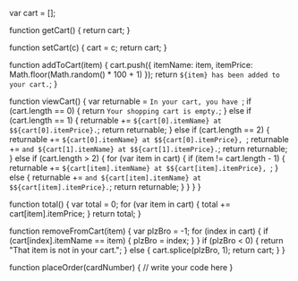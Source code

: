 var cart = [];

function getCart() {
  return cart;
}

function setCart(c) {
  cart = c;
  return cart;
}

function addToCart(item) {
  cart.push({
    itemName: item,
    itemPrice: Math.floor(Math.random() * 100 + 1)
  });
  return `${item} has been added to your cart.`;
}

function viewCart() {
  var returnable = `In your cart, you have `;
  if (cart.length == 0) {
    return `Your shopping cart is empty.`;
  } else if (cart.length == 1) {
    returnable += `${cart[0].itemName} at $${cart[0].itemPrice}.`;
    return returnable;
  } else if (cart.length == 2) {
    returnable += `${cart[0].itemName} at $${cart[0].itemPrice}, `;
    returnable += `and ${cart[1].itemName} at $${cart[1].itemPrice}.`;
    return returnable;
  } else if (cart.length > 2) {
    for (var item in cart) {
      if (item != cart.length - 1) {
        returnable += `${cart[item].itemName} at $${cart[item].itemPrice}, `;
      } else {
        returnable += `and ${cart[item].itemName} at $${cart[item].itemPrice}.`;
        return returnable;
      }
    }
  }
}

function total() {
  var total = 0;
  for (var item in cart) {
    total += cart[item].itemPrice;
  }
  return total;
}

function removeFromCart(item) {
  var plzBro = -1;
  for (index in cart) {
    if (cart[index].itemName == item) {
      plzBro = index;
    }
  }
  if (plzBro < 0) {
    return "That item is not in your cart.";
  } else {
    cart.splice(plzBro, 1);
    return cart;
  }
}

function placeOrder(cardNumber) {
  // write your code here
}
